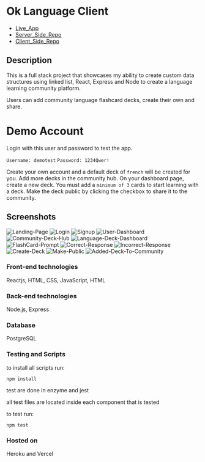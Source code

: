 # Ok Language Client

- [Live_App](https://ok-la-client.vercel.app/)
- [Server_Side_Repo](https://github.com/RShuken/ok-la-server)
- [Client_Side_Repo](https://github.com/RShuken/ok-la-client)

## Description

This is a full stack project that showcases my ability to create custom data structures using linked list, React, Express and Node to create a language learning community platform.

Users can add community language flashcard decks, create their own and share.

# Demo Account

Login with this user and password to test the app.

`Username: demotest`
`Password: 1234Qwer!`

Create your own account and a default deck of `french` will be created for you. Add more decks in the community hub. On your dashboard page, create a new deck. You must add a `minimum of 3` cards to start learning with a deck. Make the deck public by clicking the checkbox to share it to the community.

## Screenshots

![Landing-Page](./src/images/1.png)
![Login](./src/images/2.png)
![Signup](./src/images/3.png)
![User-Dashboard](./src/images/4.png)
![Community-Deck-Hub](./src/images/5.png)
![Language-Deck-Dashboard](./src/images/6.png)
![FlashCard-Prompt](./src/images/7.png)
![Correct-Response](./src/images/8.png)
![Incorrect-Response](./src/images/9.png)
![Create-Deck](./src/images/10.png)
![Make-Public](./src/images/11.png)
![Added-Deck-To-Community](./src/images/12.png)

### Front-end technologies

Reactjs, HTML, CSS, JavaScript, HTML

### Back-end technologies

Node.js, Express

### Database

PostgreSQL

### Testing and Scripts

to install all scripts run:

`npm install`

test are done in enzyme and jest

all test files are located inside each component that is tested

to test run:

`npm test`

### Hosted on

Heroku and Vercel
